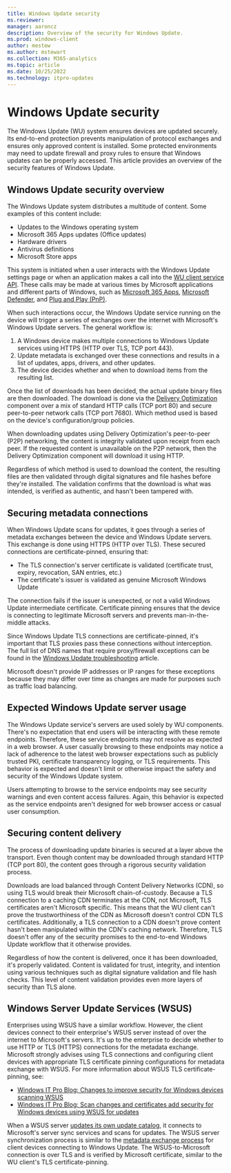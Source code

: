 ```yaml
---
title: Windows Update security
ms.reviewer: 
manager: aaroncz
description: Overview of the security for Windows Update.
ms.prod: windows-client
author: mestew
ms.author: mstewart
ms.collection: M365-analytics
ms.topic: article
ms.date: 10/25/2022
ms.technology: itpro-updates
---
```


# Windows Update security

The Windows Update (WU) system ensures devices are updated securely. Its end-to-end protection prevents manipulation of protocol exchanges and ensures only approved content is installed. Some protected environments may need to update firewall and proxy rules to ensure that Windows updates can be properly accessed. This article provides an overview of the security features of Windows Update.

## Windows Update security overview

The Windows Update system distributes a multitude of content. Some examples of this content include:

- Updates to the Windows operating system
- Microsoft 365 Apps updates (Office updates)
- Hardware drivers
- Antivirus definitions
- Microsoft Store apps

This system is initiated when a user interacts with the Windows Update settings page or when an application makes a call into the [WU client service API](/windows/win32/api/_wua/). These calls may be made at various times by Microsoft applications and different parts of Windows, such as [Microsoft 365 Apps](/officeupdates/update-history-microsoft365-apps-by-date), [Microsoft Defender](/microsoft-365/security/defender-endpoint/manage-updates-baselines-microsoft-defender-antivirus), and [Plug and Play (PnP)](/windows-hardware/drivers/kernel/introduction-to-plug-and-play).

When such interactions occur, the Windows Update service running on the device will trigger a series of exchanges over the internet with Microsoft's Windows Update servers. The general workflow is:

1. A Windows device makes multiple connections to Windows Update services using HTTPS (HTTP over TLS, TCP port 443).
1. Update metadata is exchanged over these connections and results in a list of updates, apps, drivers, and other updates.
1. The device decides whether and when to download items from the resulting list.

Once the list of downloads has been decided, the actual update binary files are then downloaded. The download is done via the [Delivery Optimization](/windows/deployment/do/waas-delivery-optimization) component over a mix of standard HTTP calls (TCP port 80) and secure peer-to-peer network calls (TCP port 7680). Which method used is based on the device's configuration/group policies.

When downloading updates using Delivery Optimization's peer-to-peer (P2P) networking, the content is integrity validated upon receipt from each peer. If the requested content is unavailable on the P2P network, then the Delivery Optimization component will download it using HTTP.

Regardless of which method is used to download the content, the resulting files are then validated through digital signatures and file hashes before they're installed. The validation confirms that the download is what was intended, is verified as authentic, and hasn't been tampered with.

## Securing metadata connections

When Windows Update scans for updates, it goes through a series of metadata exchanges between the device and Windows Update servers. This exchange is done using HTTPS (HTTP over TLS). These secured connections are certificate-pinned, ensuring that:

- The TLS connection's server certificate is validated (certificate trust, expiry, revocation, SAN entries, etc.)  
- The certificate's issuer is validated as genuine Microsoft Windows Update

The connection fails if the issuer is unexpected, or not a valid Windows Update intermediate certificate. Certificate pinning ensures that the device is connecting to legitimate Microsoft servers and prevents man-in-the-middle attacks.

Since Windows Update TLS connections are certificate-pinned, it's important that TLS proxies pass these connections without interception. The full list of DNS names that require proxy/firewall exceptions can be found in the [Windows Update troubleshooting](/troubleshoot/windows-client/deployment/windows-update-issues-troubleshooting?toc=/windows/deployment/toc.json&bc=/windows/deployment/breadcrumb/toc.json#device-cannot-access-update-files) article.

Microsoft doesn't provide IP addresses or IP ranges for these exceptions because they may differ over time as changes are made for purposes such as traffic load balancing.

## Expected Windows Update server usage

The Windows Update service's servers are used solely by WU components. There's no expectation that end users will be interacting with these remote endpoints. Therefore, these service endpoints may not resolve as expected in a web browser. A user casually browsing to these endpoints may notice a lack of adherence to the latest web browser expectations such as publicly trusted PKI, certificate transparency logging, or TLS requirements. This behavior is expected and doesn't limit or otherwise impact the safety and security of the Windows Update system.

Users attempting to browse to the service endpoints may see security warnings and even content access failures. Again, this behavior is expected as the service endpoints aren't designed for web browser access or casual user consumption.

## Securing content delivery

The process of downloading update binaries is secured at a layer above the transport. Even though content may be downloaded through standard HTTP (TCP port 80), the content goes through a rigorous security validation process.

Downloads are load balanced through Content Delivery Networks (CDN), so using TLS would break their Microsoft chain-of-custody. Because a TLS connection to a caching CDN terminates at the CDN, not Microsoft, TLS certificates aren't Microsoft specific. This means that the WU client can't prove the trustworthiness of the CDN as Microsoft doesn't control CDN TLS certificates. Additionally, a TLS connection to a CDN doesn't prove content hasn't been manipulated within the CDN's caching network. Therefore, TLS doesn't offer any of the security promises to the end-to-end Windows Update workflow that it otherwise provides.

Regardless of how the content is delivered, once it has been downloaded, it's properly validated. Content is validated for trust, integrity, and intention using various techniques such as digital signature validation and file hash checks. This level of content validation provides even more layers of security than TLS alone.

## Windows Server Update Services (WSUS)

Enterprises using WSUS have a similar workflow. However, the client devices connect to their enterprise's WSUS server instead of over the internet to Microsoft's servers. It's up to the enterprise to decide whether to use HTTP or TLS (HTTPS) connections for the metadata exchange. Microsoft strongly advises using TLS connections and configuring client devices with appropriate TLS certificate pinning configurations for metadata exchange with WSUS. For more information about WSUS TLS certificate-pinning, see:

- [Windows IT Pro Blog: Changes to improve security for Windows devices scanning WSUS](https://techcommunity.microsoft.com/t5/windows-it-pro-blog/changes-to-improve-security-for-windows-devices-scanning-wsus/ba-p/1645547)
- [Windows IT Pro Blog: Scan changes and certificates add security for Windows devices using WSUS for updates](https://techcommunity.microsoft.com/t5/windows-it-pro-blog/scan-changes-and-certificates-add-security-for-windows-devices/ba-p/2053668)

When a WSUS server [updates its own update catalog](/windows-server/administration/windows-server-update-services/manage/setting-up-update-synchronizations), it connects to Microsoft's server sync services and scans for updates. The WSUS server synchronization process is similar to the [metadata exchange process](#securing-metadata-connections) for client devices connecting to Windows Update. The WSUS-to-Microsoft connection is over TLS and is verified by Microsoft certificate, similar to the WU client's TLS certificate-pinning.
